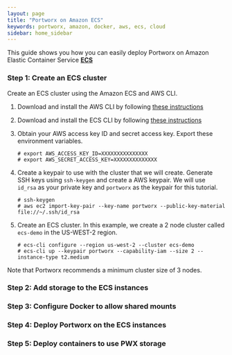 ```yaml
---
layout: page
title: "Portworx on Amazon ECS"
keywords: portworx, amazon, docker, aws, ecs, cloud
sidebar: home_sidebar
---
```


This guide shows you how you can easily deploy Portworx on Amazon Elastic Container Service [**ECS**](https://aws.amazon.com/ecs/)

### Step 1: Create an ECS cluster
Create an ECS cluster using the Amazon ECS and AWS CLI.

1. Download and install the AWS CLI by following [these instructions](http://docs.aws.amazon.com/cli/latest/userguide/installing.html)
2. Download and install the ECS CLI by following [these instructions](http://docs.aws.amazon.com/AmazonECS/latest/developerguide/ECS_CLI_installation.html)
3. Obtain your AWS access key ID and secret access key.  Export these environment variables.

    ```
    # export AWS_ACCESS_KEY_ID=XXXXXXXXXXXXXXX
    # export AWS_SECRET_ACCESS_KEY=XXXXXXXXXXXXXX
    ```
4. Create a keypair to use with the cluster that we will create.  Generate SSH keys using `ssh-keygen` and create a AWS keypair.  We will use `id_rsa` as your private key and `portworx` as the keypair for this tutorial.

    ```
    # ssh-keygen
    # aws ec2 import-key-pair --key-name portworx --public-key-material file://~/.ssh/id_rsa
    ```
5. Create an ECS cluster.  In this example, we create a 2 node cluster called `ecs-demo` in the US-WEST-2 region.

    ```
    # ecs-cli configure --region us-west-2 --cluster ecs-demo
    # ecs-cli up --keypair portworx --capability-iam --size 2 --instance-type t2.medium
    ```

Note that Portworx recommends a minimum cluster size of 3 nodes.

### Step 2: Add storage to the ECS instances

### Step 3: Configure Docker to allow shared mounts

### Step 4: Deploy Portworx on the ECS instances

### Step 5: Deploy containers to use PWX storage

